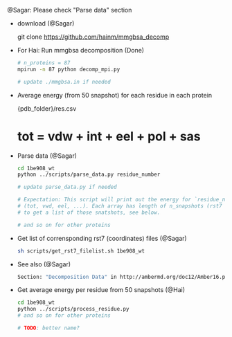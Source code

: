 @Sagar: Please check "Parse data" section

- download (@Sagar)

    git clone https://github.com/hainm/mmgbsa_decomp

- For Hai: Run mmgbsa decomposition (Done)

    ```bash
    # n_proteins = 87
    mpirun -n 87 python decomp_mpi.py

    # update ./mmgbsa.in if needed
    ```

- Average energy (from 50 snapshot) for each residue in each protein

   {pdb_folder}/res.csv
   # tot = vdw  + int + eel + pol + sas

- Parse data (@Sagar)

    ```bash
    cd 1be908_wt
    python ../scripts/parse_data.py residue_number
    
    # update parse_data.py if needed

    # Expectation: This script will print out the energy for `residue_number` for each component
    # (tot, vwd, eel, ...). Each array has length of n_snapshots (rst7 files)
    # to get a list of those snatshots, see below.

    # and so on for other proteins
    ```

- Get list of corrensponding rst7 (coordinates) files (@Sagar)
    
    ```bash
    sh scripts/get_rst7_filelist.sh 1be908_wt
    ```

- See also (@Sagar)

    ```bash
    Section: "Decomposition Data" in http://ambermd.org/doc12/Amber16.pdf (page 675)
    ```

- Get average energy per residue from 50 snapshots (@Hai)
    
   ```bash
   cd 1be908_wt
   python ../scripts/process_residue.py
   # and so on for other proteins

   # TODO: better name?
   ```
